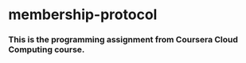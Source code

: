 # membership-protocol

### This is the programming assignment from Coursera Cloud Computing course.
